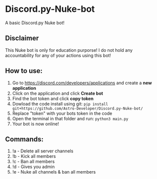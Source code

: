 # Discord.py-Nuke-bot

A basic Discord.py Nuke bot!

## Disclaimer

This Nuke bot is only for education purporse! I do not hold any accountability for any of your actions using this bot!


## How to use:

1. Go to https://discord.com/developers/applications and create a **new application**
2. Click on the application and click **Create bot**
3. Find the bot token and click **copy token**
4. Dowload the code install using git:
```pip install git+https://github.com/Astro-Developer/Discord.py-Nuke-bot/```
5. Replace "token" with your bots token in the code
6. Open the terminal in that folder and run:
```python3 main.py```
7. Your bot is now online!

## Commands:

1. !a - Delete all server channels
2. !b - Kick all members
3. !c - Ban all members
4. !d - Gives you admin
5. !e - Nuke all channels & ban all members
